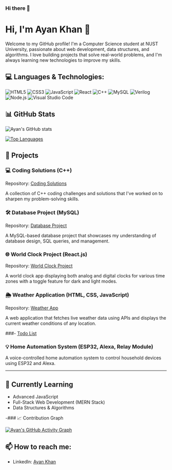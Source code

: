 ### Hi there 👋
# Hi, I'm Ayan Khan 👋

Welcome to my GitHub profile! I'm a Computer Science student at NUST University, passionate about web development, data structures, and algorithms. I love building projects that solve real-world problems, and I'm always learning new technologies to improve my skills.

## 💻 Languages & Technologies:
![HTML5](https://img.shields.io/badge/-HTML5-E34F26?style=flat-square&logo=html5&logoColor=white)
![CSS3](https://img.shields.io/badge/-CSS3-1572B6?style=flat-square&logo=css3)
![JavaScript](https://img.shields.io/badge/-JavaScript-F7DF1E?style=flat-square&logo=javascript&logoColor=black)
![React](https://img.shields.io/badge/-React-61DAFB?style=flat-square&logo=react&logoColor=black)
![C++](https://img.shields.io/badge/-C++-00599C?style=flat-square&logo=c%2B%2B&logoColor=white)
![MySQL](https://img.shields.io/badge/-MySQL-4479A1?style=flat-square&logo=mysql&logoColor=white)
![Verilog](https://img.shields.io/badge/-Verilog-007396?style=flat-square&logoColor=white)
![Node.js](https://img.shields.io/badge/-Node.js-339933?style=flat-square&logo=node-dot-js&logoColor=white)
![Visual Studio Code](https://img.shields.io/badge/-VSCode-007ACC?style=flat-square&logo=visual-studio-code&logoColor=white)

## 📊 GitHub Stats

![Ayan's GitHub stats](https://github-readme-stats.vercel.app/api?username=Ayankhann00&show_icons=true&theme=radical)

[![Top Languages](https://github-readme-stats.vercel.app/api/top-langs/?username=Ayankhann00&layout=compact)](https://github.com/Ayankhann00)

## 🚀 Projects

### 💻 Coding Solutions (C++)
Repository: [Coding Solutions](https://github.com/Ayankhann00/coding-solutions)

A collection of C++ coding challenges and solutions that I've worked on to sharpen my problem-solving skills.

### 🛠️ Database Project (MySQL)
Repository: [Database Project](https://github.com/Ayankhann00/database-project)

A MySQL-based database project that showcases my understanding of database design, SQL queries, and management.

### 🌐 World Clock Project (React.js)
Repository: [World Clock Project](https://github.com/Ayankhann00/world-clock)

A world clock app displaying both analog and digital clocks for various time zones with a toggle feature for dark and light modes.

### 🌦️ Weather Application (HTML, CSS, JavaScript)
Repository: [Weather App](https://github.com/Ayankhann00/weather-app)

A web application that fetches live weather data using APIs and displays the current weather conditions of any location.

###- [Todo List](https://github.com/Ayankhann00/todo-list)

### 💡 Home Automation System (ESP32, Alexa, Relay Module)

A voice-controlled home automation system to control household devices using ESP32 and Alexa.

---


## 🌱 Currently Learning
- Advanced JavaScript
- Full-Stack Web Development (MERN Stack)
- Data Structures & Algorithms

-### 📈 Contribution Graph

[![Ayan's GitHub Activity Graph](https://github-readme-activity-graph.vercel.app/graph?username=Ayankhann00&theme=react-dark)](https://github.com/Ayankhann00)


## 📫 How to reach me:
- LinkedIn: [Ayan Khan](https://www.linkedin.com/in/ayankhann00/)

